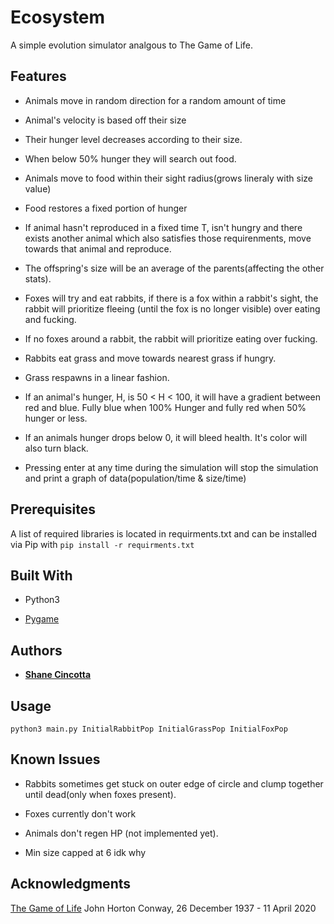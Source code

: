 # Ecosystem

A simple evolution simulator analgous to The Game of Life.

## Features

* Animals move in random direction for a random amount of time

* Animal's velocity is based off their size

* Their hunger level decreases according to their size.

* When below 50% hunger they will search out food.

* Animals move to food within their sight radius(grows lineraly with size value)

* Food restores a fixed portion of hunger

* If animal hasn't reproduced in a fixed time T, isn't hungry and there exists another animal which also satisfies those requirenments, move towards that animal and reproduce.

* The offspring's size will be an average of the parents(affecting the other stats).

* Foxes will try and eat rabbits, if there is a fox within a rabbit's sight, the rabbit will prioritize fleeing (until the fox is no longer visible) over eating and fucking.

* If no foxes around a rabbit, the rabbit will prioritize eating over fucking.

* Rabbits eat grass and move towards nearest grass if hungry.

* Grass respawns in a linear fashion.

* If an animal's hunger, H, is 50 < H <  100, it will have a gradient between red and blue.  Fully blue when 100% Hunger and fully red when 50% hunger or less.

* If an animals hunger drops below 0, it will bleed health.  It's color will also turn black.

* Pressing enter at any time during the simulation will stop the simulation and print a graph of data(population/time & size/time)

## Prerequisites

A list of required libraries is located in requirments.txt and can be installed via Pip with ```pip install -r requirments.txt```

## Built With

* Python3

* [Pygame](https://www.pygame.org/news)

## Authors

* **[Shane Cincotta](https://github.com/cincottash)**

## Usage
```python3 main.py InitialRabbitPop InitialGrassPop InitialFoxPop```

## Known Issues
* Rabbits sometimes get stuck on outer edge of circle and clump together until dead(only when foxes present).

* Foxes currently don't work

* Animals don't regen HP (not implemented yet).

* Min size capped at 6 idk why

## Acknowledgments

[The Game of Life](https://en.wikipedia.org/wiki/Conway%27s_Game_of_Life)
John Horton Conway, 26 December 1937 - 11 April 2020

  
